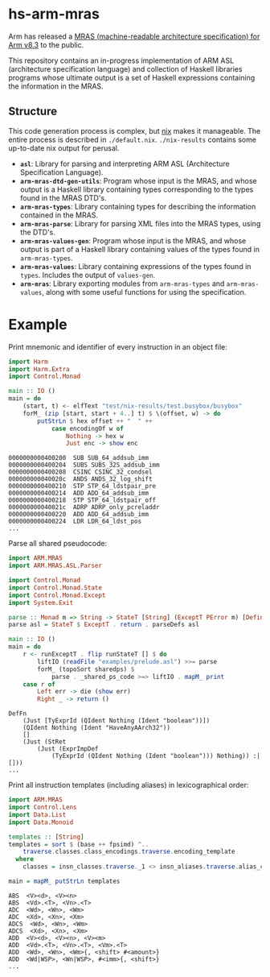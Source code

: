 # hs-arm-mras

Arm has released a [MRAS (machine-readable architecture specification) for Arm v8.3](https://developer.arm.com/products/architecture/a-profile/exploration-tools) to the public.

This repository contains an in-progress implementation of ARM ASL (architecture specification language) and collection of Haskell libraries programs whose ultimate output is a set of Haskell expressions containing the information in the MRAS.

## Structure

This code generation process is complex, but [nix](https://nixos.org/nix/) makes it manageable. The entire process is described in `./default.nix`. `./nix-results` contains some up-to-date nix output for perusal.

- **`asl`**: Library for parsing and interpreting ARM ASL (Architecture Specification Language).
- **`arm-mras-dtd-gen-utils`**: Program whose input is the MRAS, and whose output is a Haskell library containing types corresponding to the types found in the MRAS DTD's.
- **`arm-mras-types`**: Library containing types for describing the information contained in the MRAS.
- **`arm-mras-parse`**: Library for parsing XML files into the MRAS types, using the DTD's.
- **`arm-mras-values-gen`**: Program whose input is the MRAS, and whose output is part of a Haskell library containing values of the types found in `arm-mras-types`.
- **`arm-mras-values`**: Library containing expressions of the types found in `types`. Includes the output of `values-gen`.
- **`arm-mras`**: Library exporting modules from `arm-mras-types` and `arm-mras-values`, along with some useful functions for using the specification.

# Example

Print mnemonic and identifier of every instruction in an object file:

```haskell
import Harm
import Harm.Extra
import Control.Monad

main :: IO ()
main = do
    (start, t) <- elfText "test/nix-results/test.busybox/busybox"
    forM_ (zip [start, start + 4..] t) $ \(offset, w) -> do
        putStrLn $ hex offset ++ "  " ++
            case encodingOf w of
                Nothing -> hex w
                Just enc -> show enc
```
```
0000000000400200  SUB SUB_64_addsub_imm
0000000000400204  SUBS SUBS_32S_addsub_imm
0000000000400208  CSINC CSINC_32_condsel
000000000040020c  ANDS ANDS_32_log_shift
0000000000400210  STP STP_64_ldstpair_pre
0000000000400214  ADD ADD_64_addsub_imm
0000000000400218  STP STP_64_ldstpair_off
000000000040021c  ADRP ADRP_only_pcreladdr
0000000000400220  ADD ADD_64_addsub_imm
0000000000400224  LDR LDR_64_ldst_pos
...
```

Parse all shared pseudocode:

```haskell
import ARM.MRAS
import ARM.MRAS.ASL.Parser

import Control.Monad
import Control.Monad.State
import Control.Monad.Except
import System.Exit

parse :: Monad m => String -> StateT [String] (ExceptT PError m) [Definition]
parse asl = StateT $ ExceptT . return . parseDefs asl

main :: IO ()
main = do
    r <- runExceptT . flip runStateT [] $ do
        liftIO (readFile "examples/prelude.asl") >>= parse
        forM_ (topoSort sharedps) $
            parse . _shared_ps_code >=> liftIO . mapM_ print
    case r of
        Left err -> die (show err)
        Right _ -> return ()
```

```
DefFn
    (Just [TyExprId (QIdent Nothing (Ident "boolean"))])
    (QIdent Nothing (Ident "HaveAnyAArch32"))
    []
    (Just (StRet
        (Just (ExprImpDef
            (TyExprId (QIdent Nothing (Ident "boolean"))) Nothing)) :| []))
...
```

Print all instruction templates (including aliases) in lexicographical order:

```haskell
import ARM.MRAS
import Control.Lens
import Data.List
import Data.Monoid

templates :: [String]
templates = sort $ (base ++ fpsimd) ^..
    traverse.classes.class_encodings.traverse.encoding_template
  where
    classes = insn_classes.traverse._1 <> insn_aliases.traverse.alias_class

main = mapM_ putStrLn templates
```

```
ABS  <V><d>, <V><n>
ABS  <Vd>.<T>, <Vn>.<T>
ADC  <Wd>, <Wn>, <Wm>
ADC  <Xd>, <Xn>, <Xm>
ADCS  <Wd>, <Wn>, <Wm>
ADCS  <Xd>, <Xn>, <Xm>
ADD  <V><d>, <V><n>, <V><m>
ADD  <Vd>.<T>, <Vn>.<T>, <Vm>.<T>
ADD  <Wd>, <Wn>, <Wm>{, <shift> #<amount>}
ADD  <Wd|WSP>, <Wn|WSP>, #<imm>{, <shift>}
...
```
